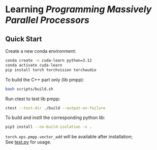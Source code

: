 # Learning *Programming Massively Parallel Processors*

## Quick Start

Create a new conda environment:

```bash
conda create -n cuda-learn python=3.12
conda activate cuda-learn
pip install torch torchvision torchaudio
```

To build the C++ part only (lib pmpp):

```bash
bash scripts/build.sh
```

Run ctest to test lib pmpp:

```bash
ctest --test-dir ./build --output-on-failure
```

To build and instll the corresponding python lib:

```bash
pip3 install --no-build-isolation -v .
```

`torch.ops.pmpp.vector_add` will be available after installation;  
See [test.py](test/test.py) for usage.
